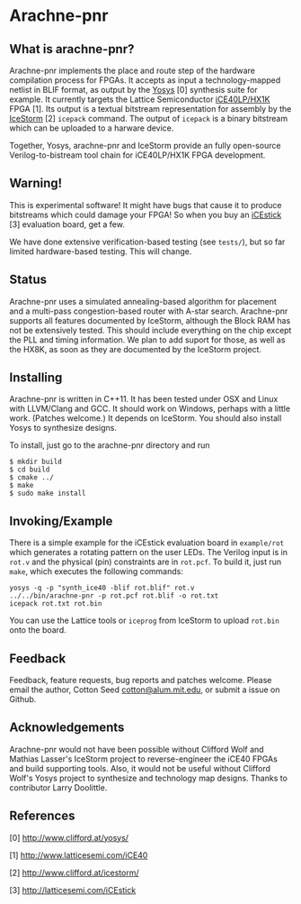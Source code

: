 # Arachne-pnr

## What is arachne-pnr?

Arachne-pnr implements the place and route step of the hardware
compilation process for FPGAs.  It accepts as input a
technology-mapped netlist in BLIF format, as output by the
[Yosys](http://www.clifford.at/yosys/) [0] synthesis suite for
example.  It currently targets the Lattice Semiconductor
[iCE40LP/HX1K](http://www.latticesemi.com/iCE40) FPGA [1].  Its output
is a textual bitstream representation for assembly by the
[IceStorm](http://www.clifford.at/icestorm/) [2] `icepack` command.
The output of `icepack` is a binary bitstream which can be uploaded to
a harware device.

Together, Yosys, arachne-pnr and IceStorm provide an fully open-source
Verilog-to-bistream tool chain for iCE40LP/HX1K FPGA development.

## Warning!

This is experimental software!  It might have bugs that cause it to
produce bitstreams which could damage your FPGA!  So when you buy an
[iCEstick](http://latticesemi.com/iCEstick) [3] evaluation board, get
a few.

We have done extensive verification-based testing (see `tests/`), but
so far limited hardware-based testing.  This will change.

## Status

Arachne-pnr uses a simulated annealing-based algorithm for placement
and a multi-pass congestion-based router with A-star search.
Arachne-pnr supports all features documented by IceStorm, although the
Block RAM has not be extensively tested.  This should include
everything on the chip except the PLL and timing information.  We plan
to add suport for those, as well as the HX8K, as soon as they are
documented by the IceStorm project.

## Installing

Arachne-pnr is written in C++11.  It has been tested under OSX and
Linux with LLVM/Clang and GCC.  It should work on Windows, perhaps
with a little work.  (Patches welcome.)  It depends on IceStorm.  You
should also install Yosys to synthesize designs.

To install, just go to the arachne-pnr directory and run

```
$ mkdir build
$ cd build
$ cmake ../
$ make
$ sudo make install
```

## Invoking/Example

There is a simple example for the iCEstick evaluation board in
`example/rot` which generates a rotating pattern on the user LEDs.
The Verilog input is in `rot.v` and the physical (pin) constraints are
in `rot.pcf`.  To build it, just run `make`, which executes the
following commands:

```
yosys -q -p "synth_ice40 -blif rot.blif" rot.v
../../bin/arachne-pnr -p rot.pcf rot.blif -o rot.txt
icepack rot.txt rot.bin
```

You can use the Lattice tools or `iceprog` from IceStorm to upload
`rot.bin` onto the board.

## Feedback

Feedback, feature requests, bug reports and patches welcome.  Please
email the author, Cotton Seed <cotton@alum.mit.edu>, or submit a issue
on Github.

## Acknowledgements

Arachne-pnr would not have been possible without Clifford Wolf and
Mathias Lasser's IceStorm project to reverse-engineer the iCE40 FPGAs
and build supporting tools.  Also, it would not be useful without
Clifford Wolf's Yosys project to synthesize and technology map
designs.  Thanks to contributor Larry Doolittle.

## References

[0] http://www.clifford.at/yosys/

[1] http://www.latticesemi.com/iCE40

[2] http://www.clifford.at/icestorm/

[3] http://latticesemi.com/iCEstick
